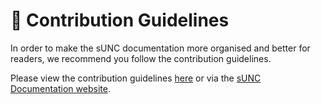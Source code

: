 # 📝 Contribution Guidelines

In order to make the sUNC documentation more organised and better for readers, we recommend you follow the contribution guidelines.

Please view the contribution guidelines [here](./docs/About/contributing.md) or via the [sUNC Documentation website](https://docs.sunc.su/About/contributing/).
